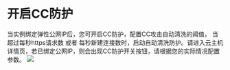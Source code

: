 # 开启CC防护
当实例绑定弹性公网IP后，您可开启CC防护，配置CC攻击自动清洗的阈值， 当超过每秒https请求数 或者 每秒新建连接数时，启动自动清洗防护。请进入云主机详情页，若已绑定公网IP，则会出现CC防护开关按钮，请根据您的实际情况配置参数。
![](../../../../../image/vm/Operation-Guide-Security-turnon1.png)

